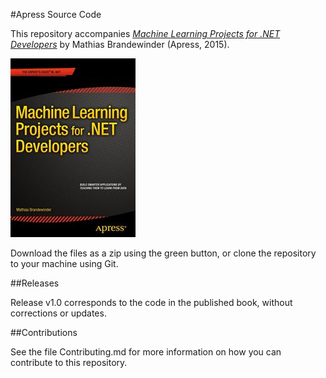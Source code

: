 #Apress Source Code

This repository accompanies [*Machine Learning Projects for .NET Developers*](http://www.apress.com/9781430267676) by Mathias Brandewinder (Apress, 2015).

![Cover image](9781430267676.jpg)

Download the files as a zip using the green button, or clone the repository to your machine using Git.

##Releases

Release v1.0 corresponds to the code in the published book, without corrections or updates.

##Contributions

See the file Contributing.md for more information on how you can contribute to this repository.
